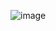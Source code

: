 ![image](https://github.com/muhammetiyidil/Employee-CRUD/assets/102310431/5585230a-4da9-4e66-bf5f-e22b9d963bae)

